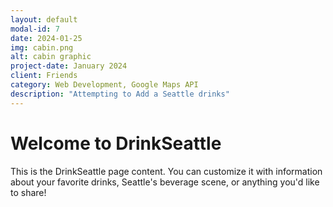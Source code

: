 ```yaml
---
layout: default
modal-id: 7
date: 2024-01-25
img: cabin.png
alt: cabin graphic
project-date: January 2024
client: Friends
category: Web Development, Google Maps API
description: "Attempting to Add a Seattle drinks"
---
```


# Welcome to DrinkSeattle

This is the DrinkSeattle page content. You can customize it with information about your favorite drinks, Seattle's beverage scene, or anything you'd like to share!
